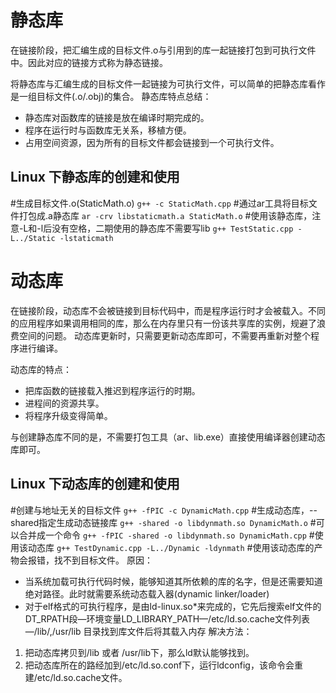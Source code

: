 # 静态库
在链接阶段，把汇编生成的目标文件.o与引用到的库一起链接打包到可执行文件中。因此对应的链接方式称为静态链接。

将静态库与汇编生成的目标文件一起链接为可执行文件，可以简单的把静态库看作是一组目标文件(.o/.obj)的集合。
静态库特点总结：
- 静态库对函数库的链接是放在编译时期完成的。
- 程序在运行时与函数库无关系，移植方便。
- 占用空间资源，因为所有的目标文件都会链接到一个可执行文件。

## Linux 下静态库的创建和使用
#生成目标文件.o(StaticMath.o)
`g++ -c StaticMath.cpp`
#通过ar工具将目标文件打包成.a静态库
`ar -crv libstaticmath.a StaticMath.o`
#使用该静态库，注意-L和-l后没有空格，二期使用的静态库不需要写lib
`g++ TestStatic.cpp -L../Static -lstaticmath`

# 动态库
在链接阶段，动态库不会被链接到目标代码中，而是程序运行时才会被载入。不同的应用程序如果调用相同的库，那么在内存里只有一份该共享库的实例，规避了浪费空间的问题。
动态库更新时，只需要更新动态库即可，不需要再重新对整个程序进行编译。

动态库的特点：
- 把库函数的链接载入推迟到程序运行的时期。
- 进程间的资源共享。
- 将程序升级变得简单。

与创建静态库不同的是，不需要打包工具（ar、lib.exe）直接使用编译器创建动态库即可。

## Linux 下动态库的创建和使用
#创建与地址无关的目标文件
`g++ -fPIC -c DynamicMath.cpp`
#生成动态库，--shared指定生成动态链接库
`g++ -shared -o libdynmath.so DynamicMath.o`
#可以合并成一个命令
`g++ -fPIC -shared -o libdynmath.so DynamicMath.cpp`
#使用该动态库
`g++ TestDynamic.cpp -L../Dynamic -ldynmath`
#使用该动态库的产物会报错，找不到目标文件。
原因：
- 当系统加载可执行代码时候，能够知道其所依赖的库的名字，但是还需要知道绝对路径。此时就需要系统动态载入器(dynamic linker/loader)
- 对于elf格式的可执行程序，是由ld-linux.so*来完成的，它先后搜索elf文件的 DT_RPATH段—环境变量LD_LIBRARY_PATH—/etc/ld.so.cache文件列表—/lib/,/usr/lib 目录找到库文件后将其载入内存
解决方法：
1. 把动态库拷贝到/lib 或者 /usr/lib下，那么ld默认能够找到。
2. 把动态库所在的路经加到/etc/ld.so.conf下，运行ldconfig，该命令会重建/etc/ld.so.cache文件。

